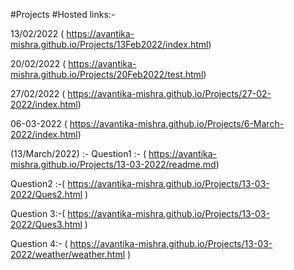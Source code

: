 #Projects
#Hosted links:-

13/02/2022 ( https://avantika-mishra.github.io/Projects/13Feb2022/index.html)

20/02/2022 ( https://avantika-mishra.github.io/Projects/20Feb2022/test.html)

27/02/2022 ( https://avantika-mishra.github.io/Projects/27-02-2022/index.html)

06-03-2022 ( https://avantika-mishra.github.io/Projects/6-March-2022/index.html)

(13/March/2022) :-
Question1 :- ( https://avantika-mishra.github.io/Projects/13-03-2022/readme.md)

Question2 :-( https://avantika-mishra.github.io/Projects/13-03-2022/Ques2.html )

Question 3:-( https://avantika-mishra.github.io/Projects/13-03-2022/Ques3.html )

Question 4:- ( https://avantika-mishra.github.io/Projects/13-03-2022/weather/weather.html )

